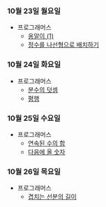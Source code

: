 ### 10월 23일 월요일

- 프로그래머스
  - [옹알이 (1)](http://github.com/sc303030/algorithm_practice/commit/f9f568f5c2f1488da9ccf852abf3693ff0f53351)
  - [정수를 나선형으로 배치하기](https://github.com/sc303030/algorithm_practice/blob/b8bf50caa4a5d0712371dcdabf5a871523287bc2/%ED%94%84%EB%A1%9C%EA%B7%B8%EB%9E%98%EB%A8%B8%EC%8A%A4/%5B%ED%94%84%EB%A1%9C%EA%B7%B8%EB%9E%98%EB%A8%B8%EC%8A%A4%5D%20%EC%A0%95%EC%88%98%EB%A5%BC%20%EB%82%98%EC%84%A0%ED%98%95%EC%9C%BC%EB%A1%9C%20%EB%B0%B0%EC%B9%98%ED%95%98%EA%B8%B0%20%ED%8C%8C%EC%9D%B4%EC%8D%AC.md)

### 10월 24일 화요일

- 프로그래머스
  - [분수의 덧셈](https://github.com/sc303030/algorithm_practice/blob/39ddf0fbb0d30938206ba92e4f456c93c6932ea0/%ED%94%84%EB%A1%9C%EA%B7%B8%EB%9E%98%EB%A8%B8%EC%8A%A4/%5B%ED%94%84%EB%A1%9C%EA%B7%B8%EB%9E%98%EB%A8%B8%EC%8A%A4%5D%20%EB%B6%84%EC%88%98%EC%9D%98%20%EB%8D%A7%EC%85%88%20%ED%8C%8C%EC%9D%B4%EC%8D%AC.md)
  - [평행](https://github.com/sc303030/algorithm_practice/blob/7d84f6b9be9e3f60707d79111fc62d0e2de3a4fc/%ED%94%84%EB%A1%9C%EA%B7%B8%EB%9E%98%EB%A8%B8%EC%8A%A4/%5B%ED%94%84%EB%A1%9C%EA%B7%B8%EB%9E%98%EB%A8%B8%EC%8A%A4%5D%20%ED%8F%89%ED%96%89%20%ED%8C%8C%EC%9D%B4%EC%8D%AC.md)

### 10월 25일 수요일

- 프로그래머스
  - [연속된 수의 합](http://github.com/sc303030/algorithm_practice/commit/60e0158d20373ca0a320521d7f23125ac776d877)
  - [다음에 올 숫자](https://github.com/sc303030/algorithm_practice/blob/fe9fc7f50525eced61127b69169463fb90c72353/%ED%94%84%EB%A1%9C%EA%B7%B8%EB%9E%98%EB%A8%B8%EC%8A%A4/%5B%ED%94%84%EB%A1%9C%EA%B7%B8%EB%9E%98%EB%A8%B8%EC%8A%A4%5D%20%EB%8B%A4%EC%9D%8C%EC%97%90%20%EC%98%AC%20%EC%88%AB%EC%9E%90%20%ED%8C%8C%EC%9D%B4%EC%8D%AC.md)

### 10월 26일 목요일

- 프로그래머스
  - [겹치는 선분의 길이](https://github.com/sc303030/algorithm_practice/blob/39ca6f0b3d9c10471cfb210aa6dc1eee9cea34f6/%ED%94%84%EB%A1%9C%EA%B7%B8%EB%9E%98%EB%A8%B8%EC%8A%A4/%5B%ED%94%84%EB%A1%9C%EA%B7%B8%EB%9E%98%EB%A8%B8%EC%8A%A4%5D%20%EA%B2%B9%EC%B9%98%EB%8A%94%20%EC%84%A0%EB%B6%84%EC%9D%98%20%EA%B8%B8%EC%9D%B4%20%ED%8C%8C%EC%9D%B4%EC%8D%AC.md)